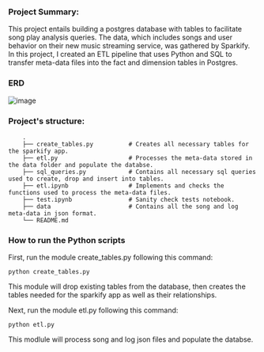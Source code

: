 ### Project Summary:
This project entails building a postgres database with tables to facilitate song play analysis queries. 
The data, which includes songs and user behavior on their new music streaming service, was gathered by Sparkify.
In this project, I created an ETL pipeline that uses Python and SQL to transfer meta-data files into the fact and dimension tables in Postgres.

### ERD
![image](https://drive.google.com/uc?export=view&id=1iAyWEerDMGACxomATLrsdvoSY843A6M0)

### Project's structure:
```
    .
    ├── create_tables.py          # Creates all necessary tables for the sparkify app.
    ├── etl.py                    # Processes the meta-data stored in the data folder and populate the databse.
    ├── sql_queries.py            # Contains all necessary sql queries used to create, drop and insert into tables.
    ├── etl.ipynb                 # Implements and checks the functions used to process the meta-data files. 
    ├── test.ipynb                # Sanity check tests notebook. 
    ├── data                      # Contains all the song and log meta-data in json format. 
    └── README.md
```

### How to run the Python scripts
First, run the module create_tables.py following this command:<br>
```
python create_tables.py
```
This module will drop existing tables from the database, then creates the tables needed for the sparkify app 
as well as their relationships.

Next, run the module etl.py following this command:<br>
```
python etl.py
```
This modlule will process song and log json files and populate the databse.
